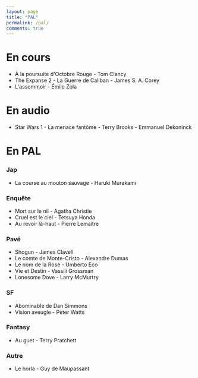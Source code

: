 ```yaml
---
layout: page
title: "PAL"
permalink: /pal/
comments: true
---
```


# En cours 

- À la poursuite d'Octobre Rouge - Tom Clancy
- The Expanse 2 - La Guerre de Caliban - James S. A. Corey
- L'assommoir - Émile Zola

# En audio

- Star Wars 1 - La menace fantôme - Terry Brooks -  Emmanuel Dekoninck

# En PAL

### Jap

- La course au mouton sauvage - Haruki Murakami

### Enquête

- Mort sur le nil - Agatha Christie
- Cruel est le ciel - Tetsuya Honda
- Au revoir là-haut - Pierre Lemaitre

### Pavé


- Shogun - James Clavell
- Le comte de Monte-Cristo - Alexandre Dumas
- Le nom de la Rose - Umberto Eco
- Vie et Destin - Vassili Grossman
- Lonesome Dove - Larry McMurtry

### SF


- Abominable de Dan Simmons
- Vision aveugle - Peter Watts

### Fantasy

- Au guet - Terry Pratchett 


### Autre 

- Le horla - Guy de Maupassant